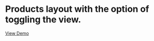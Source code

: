 # Products layout with the option of toggling the view.

[View Demo](https://ChernyshevaNetology.github.io/products-layout-typescript/)

